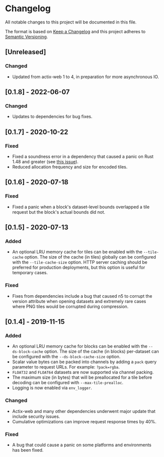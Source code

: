 # Changelog
All notable changes to this project will be documented in this file.

The format is based on [Keep a Changelog](http://keepachangelog.com/en/1.0.0/)
and this project adheres to [Semantic Versioning](http://semver.org/spec/v2.0.0.html).


## [Unreleased]
### Changed
- Updated from actix-web 1 to 4, in preparation for more asynchronous IO.

## [0.1.8] - 2022-06-07
### Changed
- Updates to dependencies for bug fixes.

## [0.1.7] - 2020-10-22
### Fixed
- Fixed a soundness error in a dependency that caused a panic on Rust 1.48 and
  greater (see
  [this issue](https://github.com/contain-rs/linked-hash-map/pull/100)).
- Reduced allocation frequency and size for encoded tiles.

## [0.1.6] - 2020-07-18
### Fixed
- Fixed a panic when a block's dataset-level bounds overlapped a tile request
  but the block's actual bounds did not.

## [0.1.5] - 2020-07-13
### Added
- An optional LRU memory cache for tiles can be enabled with the `--tile-cache`
  option. The size of the cache (in tiles) globally can be configured with the
  `--tile-cache-size` option. HTTP server caching should be preferred for
  production deployments, but this option is useful for temporary cases.

### Fixed
- Fixes from dependencies include a bug that caused n5 to corrupt the version
  attribute when opening datasets and extremely rare cases where PNG tiles
  would be corrupted during compression.

## [0.1.4] - 2019-11-15
### Added
- An optional LRU memory cache for blocks can be enabled with the
  `--ds-block-cache` option. The size of the cache (in blocks) per-dataset can
  be configured with the `--ds-block-cache-size` option.
- Scalar value bytes can be packed into channels by adding a `pack` query
  parameter to request URLs. For example: `?pack=rgba`.
- `FLOAT32` and `FLOAT64` datasets are now supported via channel packing.
- The maximum size (in bytes) that will be preallocated for a tile before
  decoding can be configured with `--max-tile-prealloc`.
- Logging is now enabled via `env_logger`.

### Changed
- Actix-web and many other dependencies underwent major update that include
  security issues.
- Cumulative optimizations can improve request response times by 40%.

### Fixed
- A bug that could cause a panic on some platforms and environments has been
  fixed.
